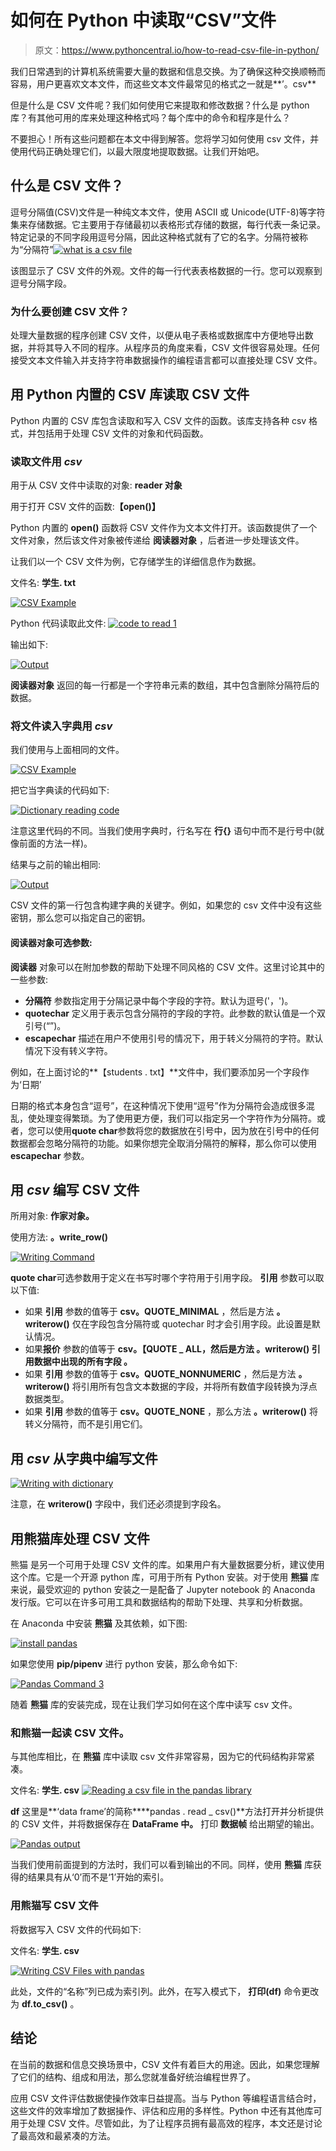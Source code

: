 # 如何在 Python 中读取“CSV”文件

> 原文：<https://www.pythoncentral.io/how-to-read-csv-file-in-python/>

我们日常遇到的计算机系统需要大量的数据和信息交换。为了确保这种交换顺畅而容易，用户更喜欢文本文件，而这些文本文件最常见的格式之一就是**’。csv**

但是什么是 CSV 文件呢？我们如何使用它来提取和修改数据？什么是 python 库？有其他可用的库来处理这种格式吗？每个库中的命令和程序是什么？

不要担心！所有这些问题都在本文中得到解答。您将学习如何使用 csv 文件，并使用代码正确处理它们，以最大限度地提取数据。让我们开始吧。

## **什么是 CSV 文件？**

逗号分隔值(CSV)文件是一种纯文本文件，使用 ASCII 或 Unicode(UTF-8)等字符集来存储数据。它主要用于存储最初以表格形式存储的数据，每行代表一条记录。特定记录的不同字段用逗号分隔，因此这种格式就有了它的名字。分隔符被称为“分隔符”[![what is a csv file](img/16d5b111195ac153dac3b3c70d177f3b.png)](https://www.pythoncentral.io/wp-content/uploads/2021/07/What-is-a-csv-file.png)

该图显示了 CSV 文件的外观。文件的每一行代表表格数据的一行。您可以观察到逗号分隔字段。

### **为什么要创建 CSV 文件？**

处理大量数据的程序创建 CSV 文件，以便从电子表格或数据库中方便地导出数据，并将其导入不同的程序。从程序员的角度来看，CSV 文件很容易处理。任何接受文本文件输入并支持字符串数据操作的编程语言都可以直接处理 CSV 文件。

## **用 Python 内置的 CSV 库读取 CSV 文件**

Python 内置的 CSV 库包含读取和写入 CSV 文件的函数。该库支持各种 csv 格式，并包括用于处理 CSV 文件的对象和代码函数。

### **读取文件用** ***csv***

用于从 CSV 文件中读取的对象: **reader 对象**

用于打开 CSV 文件的函数:**【open()】**

Python 内置的 **open()** 函数将 CSV 文件作为文本文件打开。该函数提供了一个文件对象，然后该文件对象被传递给 **阅读器对象** ，后者进一步处理该文件。

让我们以一个 CSV 文件为例，它存储学生的详细信息作为数据。

文件名: **学生. txt**

[![CSV Example](img/38a630a14783059459f1c0b888d9d513.png)](https://www.pythoncentral.io/wp-content/uploads/2021/07/Example.png)

Python 代码读取此文件: [![code to read 1](img/d87335adaf50d6517998ea58a3d4c075.png)](https://www.pythoncentral.io/wp-content/uploads/2021/07/code-to-read-1.png)

输出如下:

[![Output](img/8c0b03b508dabf363ad3405f966a2c67.png)](https://www.pythoncentral.io/wp-content/uploads/2021/07/Output.png)

**阅读器对象** 返回的每一行都是一个字符串元素的数组，其中包含删除分隔符后的数据。

### **将文件读入字典用** ***csv***

我们使用与上面相同的文件。

[![CSV Example](img/38a630a14783059459f1c0b888d9d513.png)](https://www.pythoncentral.io/wp-content/uploads/2021/07/Example.png)

把它当字典读的代码如下:

[![Dictionary reading code](img/7ac5190c6bc9d8c67c158eaab6e64637.png)](https://www.pythoncentral.io/wp-content/uploads/2021/07/Dictionary-reading-code.png)

注意这里代码的不同。当我们使用字典时，行名写在 **行{}** 语句中而不是行号中(就像前面的方法一样)。

结果与之前的输出相同:

[![Output](img/8c0b03b508dabf363ad3405f966a2c67.png)](https://www.pythoncentral.io/wp-content/uploads/2021/07/Output-e1626883357127.png)

CSV 文件的第一行包含构建字典的关键字。例如，如果您的 csv 文件中没有这些密钥，那么您可以指定自己的密钥。

#### **阅读器对象可选参数:**

**阅读器** 对象可以在附加参数的帮助下处理不同风格的 CSV 文件。这里讨论其中的一些参数:

*   **分隔符** 参数指定用于分隔记录中每个字段的字符。默认为逗号('，')。
*   **quotechar** 定义用于表示包含分隔符的字段的字符。此参数的默认值是一个双引号(“”)。
*   **escapechar** 描述在用户不使用引号的情况下，用于转义分隔符的字符。默认情况下没有转义字符。

例如，在上面讨论的**【students . txt】**文件中，我们要添加另一个字段作为‘日期’

日期的格式本身包含“逗号”，在这种情况下使用“逗号”作为分隔符会造成很多混乱，使处理变得繁琐。为了使用更方便，我们可以指定另一个字符作为分隔符。或者，您可以使用**quote char**参数将您的数据放在引号中，因为放在引号中的任何数据都会忽略分隔符的功能。如果你想完全取消分隔符的解释，那么你可以使用 **escapechar** 参数。

## **用** ***csv*** 编写 CSV 文件

所用对象: **作家对象。**

使用方法: **。write_row()**

[![Writing Command](img/614e2373b2465723b34a1129d580bf86.png)](https://www.pythoncentral.io/wp-content/uploads/2021/07/Writing-command.png)

**quote char**可选参数用于定义在书写时哪个字符用于引用字段。 **引用** 参数可以取以下值:

*   如果 **引用** 参数的值等于 **csv。QUOTE_MINIMAL** ，然后是方法 **。writerow()** 仅在字段包含分隔符或 quotechar 时才会引用字段。此设置是默认情况。
*   如果**报价** 参数的值等于 **csv。【QUOTE _ ALL，然后是方法 **。writerow()** 引用数据中出现的所有字段 。**
*   如果 **引用** 参数的值等于 **csv。QUOTE_NONNUMERIC** ，然后是方法 **。writerow()** 将引用所有包含文本数据的字段，并将所有数值字段转换为浮点数据类型。
*   如果 **引用** 参数的值等于 **csv。QUOTE_NONE** ，那么方法 **。writerow()** 将转义分隔符，而不是引用它们。

## **用** ***csv*** 从字典中编写文件

[![Writing with dictionary](img/48bd26d0d94aab2b409d0b74dfbc91dc.png)](https://www.pythoncentral.io/wp-content/uploads/2021/07/Writing-with-dictionary.png)

注意，在 **writerow()** 字段中，我们还必须提到字段名。

## **用熊猫库处理 CSV 文件**

熊猫 是另一个可用于处理 CSV 文件的库。如果用户有大量数据要分析，建议使用这个库。它是一个开源 python 库，可用于所有 Python 安装。对于使用 **熊猫** 库来说，最受欢迎的 python 安装之一是配备了 Jupyter notebook 的 Anaconda 发行版。它可以在许多可用工具和数据结构的帮助下处理、共享和分析数据。

在 Anaconda 中安装 **熊猫** 及其依赖，如下图:

[![install pandas](img/6249203b4f72ca0a9280da6200dacba6.png)](https://www.pythoncentral.io/wp-content/uploads/2021/07/install-pandas.png)

如果您使用 **pip/pipenv** 进行 python 安装，那么命令如下:

[![Pandas Command 3](img/860b4c5bb1c5574d365cb58a85c41941.png)](https://www.pythoncentral.io/wp-content/uploads/2021/07/Pandas-command-3-e1626884626344.png)

随着 **熊猫** 库的安装完成，现在让我们学习如何在这个库中读写 csv 文件。

### **和熊猫一起读 CSV 文件。**

与其他库相比，在 **熊猫** 库中读取 csv 文件非常容易，因为它的代码结构非常紧凑。

文件名: **学生. csv** [![Reading a csv file in the pandas library](img/0846369a732a345aa8f858f74a263ada.png)](https://www.pythoncentral.io/wp-content/uploads/2021/07/Pandas-command-4-e1626884902468.png)

**df** 这里是**‘data frame’的简称****pandas . read _ csv()**方法打开并分析提供的 CSV 文件，并将数据保存在 **DataFrame 中。** 打印 **数据帧** 给出期望的输出。

[![Pandas output](img/6709d93d3be208104d277a30ed86d58e.png)](https://www.pythoncentral.io/wp-content/uploads/2021/07/Pandas-output-e1626885012545.png)

当我们使用前面提到的方法时，我们可以看到输出的不同。同样，使用 **熊猫** 库获得的结果具有从‘0’而不是‘1’开始的索引。

### **用熊猫写 CSV 文件**

将数据写入 CSV 文件的代码如下:

文件名: **学生. csv**

[![Writing CSV Files with pandas](img/a74e074e66419f554bc69b61ca19a139.png)](https://www.pythoncentral.io/wp-content/uploads/2021/07/Pandas-writing-command-e1626885130446.png)

此处，文件的“名称”列已成为索引列。此外，在写入模式下， **打印(df)** 命令更改为 **df.to_csv()** 。

## **结论**

在当前的数据和信息交换场景中，CSV 文件有着巨大的用途。因此，如果您理解了它们的结构、组成和用法，那么您就准备好统治编程世界了。

应用 CSV 文件评估数据使操作效率日益提高。当与 Python 等编程语言结合时，这些文件的效率增加了数据操作、评估和应用的多样性。Python 中还有其他库可用于处理 CSV 文件。尽管如此，为了让程序员拥有最高效的程序，本文还是讨论了最高效和最紧凑的方法。